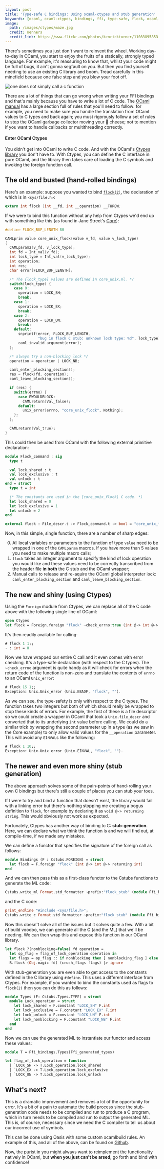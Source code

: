 ```yaml
---
layout: post
title: 'Type-safe C bindings: Using ocaml-ctypes and stub generation'
keywords: [ocaml, ocaml-ctypes, bindings, ffi, type-safe, flock, ocaml-flock]
image:
  path: /images/ctypes/maze.jpg
  credit: Kenners
  credit_link: https://www.flickr.com/photos/kenrickturner/11083895853
---
```


There's sometimes you just don't want to reinvent the wheel. Working day-to-day
in OCaml, you start to enjoy the fruits of a statically, strongly typed
language. For example, it's reassuring to know that, whilst your code might be
full of bugs, it ain't gonna segfault on you. But then you find yourself
needing to use an existing C library and boom. Tread carefully in this
minefield because one false step and you blow your foot off.

![one does not simply call a c function](/images/ctypes/gondor_meme.jpg)

There are a lot of things that can go wrong when writing your FFI bindings and
that's mainly because you have to write a lot of C code. The [OCaml manual][0]
has a large section full of rules that you'll need to follow: for example, you
need to make sure you handle the translation from OCaml values to C types and
back again; you must rigorously follow a set of rules to stop the OCaml garbage
collector moving your 🧀 cheese; not to mention if you want to handle callbacks
or multithreading correctly.

#### Enter OCaml Ctypes

You didn't get into OCaml to write C code. And with the OCaml's [Ctypes
library][1] you don't have to. With Ctypes, you can  define the C interface in
pure OCaml, and the library then takes care of loading the C symbols and
invoking the foreign function call.

## The old and busted (hand-rolled bindings)

Here's an example: suppose you wanted to bind [`flock(2)`][3], the declaration
of which is in `<sys/file.h>`:

```c
extern int flock (int __fd, int __operation) __THROW;
```

If we were to bind this function without any help from Ctypes we'd end up with
something like this (as found in Jane Street's [Core][4]):

```c
#define FLOCK_BUF_LENGTH 80

CAMLprim value core_unix_flock(value v_fd, value v_lock_type)
{
  CAMLparam2(v_fd, v_lock_type);
  int fd = Int_val(v_fd);
  int lock_type = Int_val(v_lock_type);
  int operation;
  int res;
  char error[FLOCK_BUF_LENGTH];

  /* The [lock_type] values are defined in core_unix.ml. */
  switch(lock_type) {
    case 0:
      operation = LOCK_SH;
      break;
    case 1:
      operation = LOCK_EX;
      break;
    case 2:
      operation = LOCK_UN;
      break;
    default:
      snprintf(error, FLOCK_BUF_LENGTH,
               "bug in flock C stub: unknown lock type: %d", lock_type);
      caml_invalid_argument(error);
  };

  /* always try a non-blocking lock */
  operation = operation | LOCK_NB;

  caml_enter_blocking_section();
  res = flock(fd, operation);
  caml_leave_blocking_section();

  if (res) {
    switch(errno) {
      case EWOULDBLOCK:
        CAMLreturn(Val_false);
      default:
        unix_error(errno, "core_unix_flock", Nothing);
    };
  };

  CAMLreturn(Val_true);
}
```

This could then be used from OCaml with the following external primitive
declaration:

```ocaml
module Flock_command : sig
  type t

  val lock_shared : t
  val lock_exclusive : t
  val unlock : t
end = struct
  type t = int

  (* The constants are used in the [core_unix_flock] C code. *)
  let lock_shared = 0
  let lock_exclusive = 1
  let unlock = 2
end

external flock : File_descr.t -> Flock_command.t -> bool = "core_unix_flock"
```

Now, in this simple, single function, there are a number of sharp edges:

0. All local variables or parameters to the function of type `value` need to be
   wrapped in one of the `CAMLparam` macros. If you have more than 5 values you
   need to make multiple macro calls;
0. `flock` takes an integer argument to specify the kind of lock operation you
   would like and these values need to be correctly transcribed from the header
   file **in both** the C stub and the OCaml wrapper;
0. Manual calls to release and re-aquire the OCaml global interpreter lock:
   `caml_enter_blocking_section` and `caml_leave_blocking_section`.

## The new and shiny (using Ctypes)

Using the `Foreign` module from Ctypes, we can replace all of the C code above
with the following single line of OCaml:

```ocaml
open Ctypes
let flock = Foreign.foreign "flock" ~check_errno:true (int @-> int @-> returning int)
```

It's then readily available for calling:

```ocaml
# flock 1 1;;
- : int = 0
```

Now we have wrapped our entire C call and it even comes with error checking.
It's a type-safe declaration (with respect to the C types). The `~check_errno`
argument is quite handy as it will check for errors when the return code of the
function is non-zero and translate the contents of `errno` to an OCaml
`Unix_error`:

```ocaml
# flock 15 1;;
Exception: Unix.Unix_error (Unix.EBADF, "flock", "").
```

As we can see, the type-safety is only with respect to the C types. The
function takes two integers but both of which should really be wrapped to stop
these kinds of errors. For example, the first of these is a file descriptor so
we could create a wrapper in OCaml that took a `Unix.file_descr` and converted
that to its underlying `int` value before calling. We could do a similar trick
by wrapping the second parameter up in a type (as we saw in the Core example)
to only allow valid values for the `__operation` parameter. This will avoid any
`EINVAL`s like the following:

```ocaml
# flock 1 10;;
Exception: Unix.Unix_error (Unix.EINVAL, "flock", "").
```

## The newer and even more shiny (stub generation)

The above approach solves some of the pain-points of hand-rolling your own
C bindings but there's still a couple of places you can stub your toes.

If I were to try and bind a function that doesn't exist, the library would fail
with a linking error but there's nothing stopping me creating a bogus
definition to `flock`, for example by declaring it as `void @-> returning
string`. This would obviously not work as expected.

Fortunately, Ctypes has another way of binding to C: **stub-generation**. Here,
we can declare what we think the function is and we will find out, at
compile-time, if we made any mistakes.

We can define a functor that specifies the signature of the foreign call as
follows:

```ocaml
module Bindings (F : Cstubs.FOREIGN) = struct
  let flock = F.foreign "flock" (int @-> int @-> returning int)
end
```

And we can then pass this as a first-class functor to the Cstubs functions to
generate the ML code:

```ocaml
Cstubs.write_ml Format.std_formatter ~prefix:"flock_stub" (module Ffi_bindings.Bindings)
```

and the C code:

```ocaml
print_endline "#include <sys/file.h>";
Cstubs.write_c Format.std_formatter ~prefix:"flock_stub" (module Ffi_bindings.Bindings)
```

Now this doesn't solve all of the issues but it solves quite a few. With a bit
of build voodoo, we can generate all the C (and the ML) that we'll be needing.
We can then wrap this and expose this function in our OCaml library.

```ocaml
let flock ?(nonblocking=false) fd operation =
  let op_flag = flag_of_lock_operation operation in
  let flags = op_flag :: if nonblocking then [ nonblocking_flag ] else [] in
  B.flock (Obj.magic fd) (crush_flags flags) |> ignore
```

With stub-generation you are even able to get access to the constants defined
in the C library using `#define`. This uses a different interface from Ctypes.
For example, if you wanted to bind the constants used as flags to `flock(2)`
then you can do this as follows:

```ocaml
module Types (F: Cstubs.Types.TYPE) = struct
  module Lock_operation = struct
    let lock_shared = F.constant "LOCK_SH" F.int
    let lock_exclusive = F.constant "LOCK_EX" F.int
    let lock_unlock = F.constant "LOCK_UN" F.int
    let lock_nonblocking = F.constant "LOCK_NB" F.int
  end
end
```

Now we can use the generated ML to instantiate our functor and access these
values:

```ocaml
module T = Ffi_bindings.Types(Ffi_generated_types)

let flag_of_lock_operation = function
  | `LOCK_SH -> T.Lock_operation.lock_shared
  | `LOCK_EX -> T.Lock_operation.lock_exclusive
  | `LOCK_UN -> T.Lock_operation.lock_unlock
```

## What's next?

This is a dramatic improvement and removes a lot of the opportunity for error.
It's a bit of a pain to automate the build process since the stub-generation
code needs to be compiled and run to produce a C program, which in turn needs
to be compiled and run to output the generated ML. This is, of course,
necessary since we need the C compiler to tell us about our incorrect use of
symbols.

This can be done using Oasis with some custom ocamlbuild rules. An example of
this, and all of the above, can be found on [Github][5].

Now, the purist in you might always want to reimplement the functionality
natively in OCaml, but **when you just can't be arsed**, go forth and bind with
confidence!

[0]: http://caml.inria.fr/pub/docs/manual-ocaml-4.00/manual033.html
[1]: https://github.com/ocamllabs/ocaml-ctypes
[3]: http://linux.die.net/man/2/flock
[4]: https://github.com/janestreet/core/blob/master/src/unix_stubs.c#L489-L534
[5]: https://github.com/simonjbeaumont/ocaml-flock
